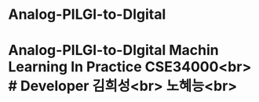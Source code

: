 # Analog-PILGI-to-DIgital
# Analog-PILGI-to-DIgital Machin Learning In Practice CSE34000&lt;br>  # Developer 김희성&lt;br> 노혜능&lt;br>
